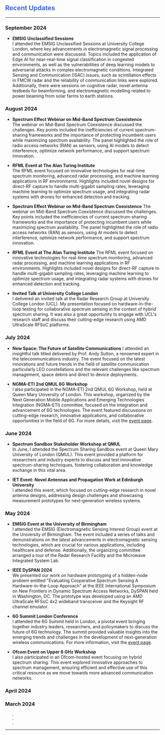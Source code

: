 ## <span style="color:royalblue">Recent Updates</span>

***
### September 2024

- **EMSIG Unclassified Sessions**  
  I attended the EMSIG Unclassified Sessions at University College London, where key advancements in electromagnetic signal processing and communication were discussed. Topics included the application of Edge AI for near-real-time signal classification in congested environments, as well as the vulnerabilities of deep learning models to adversarial attacks in complex electromagnetic conditions. Integrated Sensing and Communication (ISAC) issues, such as scintillation effects in FMCW radar and the reliability of communication links were explored. Additionally, there were sessions on cognitive radar, novel antenna testbeds for beamforming, and electromagnetic modelling related to power beaming from solar farms to earth stations.

### August 2024

- **Spectrum Effect Webinar on Mid-Band Spectrum Coexistence**  
  The webinar on Mid-Band Spectrum Coexistence discussed the challenges. Key points included the inefficiencies of current spectrum-sharing frameworks and the importance of protecting incumbent users while maximizing spectrum availability. The panel highlighted the role of radio access networks (RAN) as sensors, using AI models to detect interference, optimize network performance, and support spectrum innovation. 

- **RFML Event at The Alan Turing Institute**  
  The RFML event focused on innovative technologies for real-time spectrum monitoring, advanced radar processing, and machine learning applications in RF environments. Highlights included novel designs for direct-RF capture to handle multi-gigabit sampling rates, leveraging machine learning to optimize spectrum usage, and integrating radar systems with drones for enhanced detection and tracking. 

- **Spectrum Effect Webinar on Mid-Band Spectrum Coexistence**
 The webinar on Mid-Band Spectrum Coexistence discussed the challenges. Key points included the inefficiencies of current spectrum-sharing frameworks and the importance of protecting incumbent users while maximizing spectrum availability. The panel highlighted the role of radio access networks (RAN) as sensors, using AI models to detect interference, optimize network performance, and support spectrum innovation. 

- **RFML Event at The Alan Turing Institute**
 The RFML event focused on innovative technologies for real-time spectrum monitoring, advanced radar processing, and machine learning applications in RF environments. Highlights included novel designs for direct-RF capture to handle multi-gigabit sampling rates, leveraging machine learning to optimize spectrum usage, and integrating radar systems with drones for enhanced detection and tracking. 


- **Invited Talk at University College London**  
  I delivered an invited talk at the Radar Research Group at University College London (UCL). My presentation focused on hardware-in-the-loop testing for collaborative spectrum sensing in the context of hybrid spectrum sharing. It was also a great opportunity to engage with UCL's research staff and discuss their cutting-edge research using AMD UltraScale RFSoC platforms.

### July 2024

- **New Space: The Future of Satellite Communications**
  I attended an insightful talk titled delivered by Prof. Andy Sutton, a renowned expert in the telecommunications industry. The event focused on the latest innovations and future trends in the field of satellite communication particularly LEO constellations and the relevant challenges like spectrum management, space debris and direct to device deployments.


- **NGMA-ETI 2nd QMUL 6G Workshop**  
  I also participated in the NGMA-ETI 2nd QMUL 6G Workshop, held at Queen Mary University of London. This workshop, organized by the Next Generation Mobile Applications and Emerging Technologies Integration (NGMA-ETI) committee, focused on the integration and advancement of 6G technologies. The event featured discussions on cutting-edge research, innovative applications, and collaborative opportunities in the field of 6G. For more details, visit the [event page](https://ngma.committees.comsoc.org/event/ngma-eti-2nd-qmul-6g-workshop/).

### June 2024

- **Spectrum Sandbox Stakeholder Workshop at QMUL**  
  In June, I attended the Spectrum Sharing Sandbox event at Queen Mary University of London (QMUL). This event provided a platform for researchers and industry experts to discuss and test innovative spectrum-sharing techniques, fostering collaboration and knowledge exchange in this vital area.

- **IET Event: Novel Antennas and Propagation Work at Edinburgh University**  
  I attended this event, which focused on cutting-edge research in novel antenna designs, addressing design challenges and showcasing measurement prototypes for next-generation wireless systems. 

### May 2024
- **EMSIG Event at the University of Birmingham**  
  I attended the EMSIG (Electromagnetic Sensing Interest Group) event at the University of Birmingham. The event included a series of talks and demonstrations on the latest advancements in electromagnetic sensing technologies, which are crucial for various applications, including healthcare and defense. Additionally, the organizing committee arranged a tour of the Radar Research Facility and the Microwave Integrated System Lab.

- **IEEE DySPAN 2024**   
  We presented our work on hardware prototyping of a hidden-node problem entitled "Evaluating Cooperative Spectrum Sensing A Hardware-in-the-Loop Approach" at the IEEE International Symposium on New Frontiers in Dynamic Spectrum Access Networks, DySPAN held in Washington, DC. The prototype was developed using an AMD UltraScale RFSoC 4x2 wideband transceiver and the Keysight RF channel emulator.

- **6G Summit London Conference**  
  I attended the 6G Summit held in London, a pivotal event bringing together industry leaders, researchers, and policymakers to discuss the future of 6G technology. The summit provided valuable insights into the emerging trends and challenges in the development of next-generation wireless communications. For more information, visit the [event page](https://global6gsummit.com/).

- **Ofcom Event on Upper 6 GHz Workshop**  
  I also participated in an Ofcom-hosted event focusing on hybrid spectrum sharing. This event explored innovative approaches to spectrum management, ensuring efficient and effective use of this critical resource as we move towards more advanced communication networks.

### April 2024
### March 2024
       .
       .
       .
***
